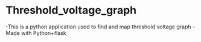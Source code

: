 # Threshold_voltage_graph
-This is a python application used to find and map threshold voltage graph -Made with Python+flask
